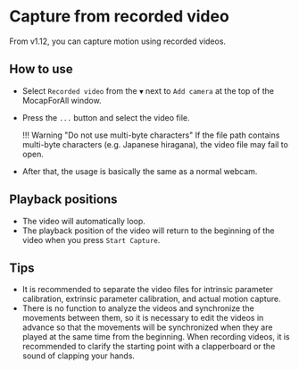 # Capture from recorded video

From v1.12, you can capture motion using recorded videos.

## How to use

- Select `Recorded video` from the `▼` next to `Add camera` at the top of the MocapForAll window.   
- Press the `...` button and select the video file.  

    !!! Warning "Do not use multi-byte characters"
        If the file path contains multi-byte characters (e.g. Japanese hiragana), the video file may fail to open.

- After that, the usage is basically the same as a normal webcam.

## Playback positions

- The video will automatically loop.
- The playback position of the video will return to the beginning of the video when you press `Start Capture`.

## Tips

- It is recommended to separate the video files for intrinsic parameter calibration, extrinsic parameter calibration, and actual motion capture.
- There is no function to analyze the videos and synchronize the movements between them, so it is necessary to edit the videos in advance so that the movements will be synchronized when they are played at the same time from the beginning. When recording videos, it is recommended to clarify the starting point with a clapperboard or the sound of clapping your hands.
